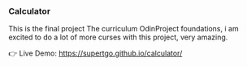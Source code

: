 ### Calculator

This is the final project The curriculum OdinProject foundations, i am excited to do a lot of more curses with this project, very amazing. 


👉 Live Demo: https://supertgo.github.io/calculator/
